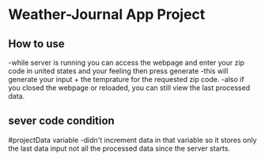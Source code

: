 # Weather-Journal App Project

## How to use
-while server is running you can access the webpage and enter your zip code in united states and your feeling then press generate
-this will generate your input + the temprature for the requested zip code.
-also if you closed the webpage or reloaded, you can still view the last processed data.

## sever code condition
#projectData variable
-didn't increment data in that variable so it stores only the last data input not all the processed data since the server starts.
